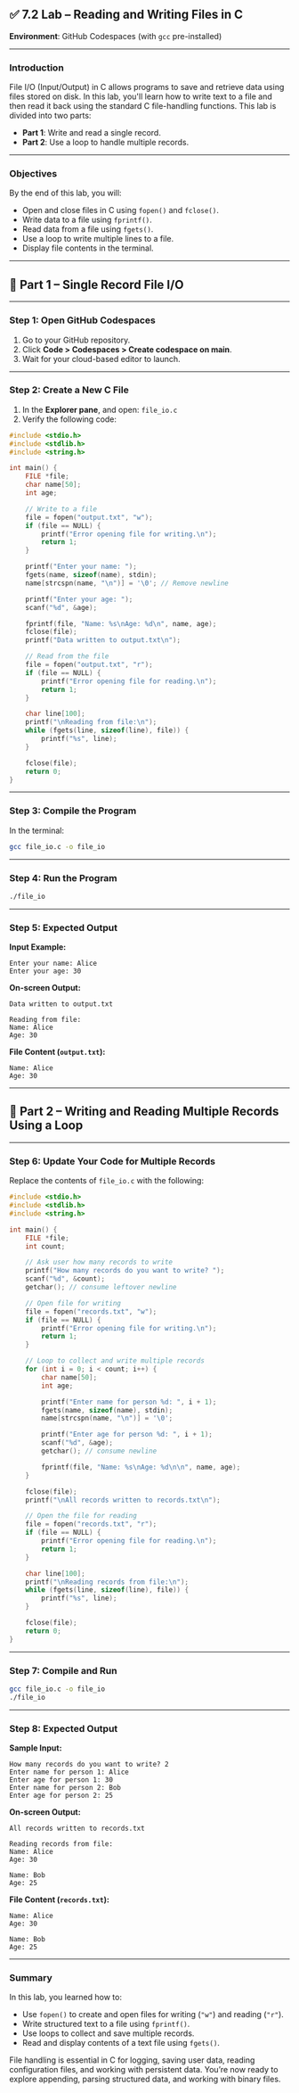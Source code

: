 ## ✅ **7.2 Lab – Reading and Writing Files in C**

**Environment**: GitHub Codespaces (with `gcc` pre-installed)

---

### **Introduction**

File I/O (Input/Output) in C allows programs to save and retrieve data using files stored on disk. In this lab, you'll learn how to write text to a file and then read it back using the standard C file-handling functions. This lab is divided into two parts:

* **Part 1**: Write and read a single record.
* **Part 2**: Use a loop to handle multiple records.

---

### **Objectives**

By the end of this lab, you will:

* Open and close files in C using `fopen()` and `fclose()`.
* Write data to a file using `fprintf()`.
* Read data from a file using `fgets()`.
* Use a loop to write multiple lines to a file.
* Display file contents in the terminal.

---

## 🧪 Part 1 – Single Record File I/O

---

### **Step 1: Open GitHub Codespaces**

1. Go to your GitHub repository.
2. Click **Code > Codespaces > Create codespace on main**.
3. Wait for your cloud-based editor to launch.

---

### **Step 2: Create a New C File**

1. In the **Explorer pane**, and open: `file_io.c`
2. Verify the following code:

```c
#include <stdio.h>
#include <stdlib.h>
#include <string.h>

int main() {
    FILE *file;
    char name[50];
    int age;

    // Write to a file
    file = fopen("output.txt", "w");
    if (file == NULL) {
        printf("Error opening file for writing.\n");
        return 1;
    }

    printf("Enter your name: ");
    fgets(name, sizeof(name), stdin);
    name[strcspn(name, "\n")] = '\0'; // Remove newline

    printf("Enter your age: ");
    scanf("%d", &age);

    fprintf(file, "Name: %s\nAge: %d\n", name, age);
    fclose(file);
    printf("Data written to output.txt\n");

    // Read from the file
    file = fopen("output.txt", "r");
    if (file == NULL) {
        printf("Error opening file for reading.\n");
        return 1;
    }

    char line[100];
    printf("\nReading from file:\n");
    while (fgets(line, sizeof(line), file)) {
        printf("%s", line);
    }

    fclose(file);
    return 0;
}
```

---

### **Step 3: Compile the Program**

In the terminal:

```bash
gcc file_io.c -o file_io
```

---

### **Step 4: Run the Program**

```bash
./file_io
```

---

### **Step 5: Expected Output**

**Input Example:**

```
Enter your name: Alice
Enter your age: 30
```

**On-screen Output:**

```
Data written to output.txt

Reading from file:
Name: Alice
Age: 30
```

**File Content (`output.txt`):**

```
Name: Alice
Age: 30
```

---

## 🧪 Part 2 – Writing and Reading Multiple Records Using a Loop

---

### **Step 6: Update Your Code for Multiple Records**

Replace the contents of `file_io.c` with the following:

```c
#include <stdio.h>
#include <stdlib.h>
#include <string.h>

int main() {
    FILE *file;
    int count;

    // Ask user how many records to write
    printf("How many records do you want to write? ");
    scanf("%d", &count);
    getchar(); // consume leftover newline

    // Open file for writing
    file = fopen("records.txt", "w");
    if (file == NULL) {
        printf("Error opening file for writing.\n");
        return 1;
    }

    // Loop to collect and write multiple records
    for (int i = 0; i < count; i++) {
        char name[50];
        int age;

        printf("Enter name for person %d: ", i + 1);
        fgets(name, sizeof(name), stdin);
        name[strcspn(name, "\n")] = '\0';

        printf("Enter age for person %d: ", i + 1);
        scanf("%d", &age);
        getchar(); // consume newline

        fprintf(file, "Name: %s\nAge: %d\n\n", name, age);
    }

    fclose(file);
    printf("\nAll records written to records.txt\n");

    // Open the file for reading
    file = fopen("records.txt", "r");
    if (file == NULL) {
        printf("Error opening file for reading.\n");
        return 1;
    }

    char line[100];
    printf("\nReading records from file:\n");
    while (fgets(line, sizeof(line), file)) {
        printf("%s", line);
    }

    fclose(file);
    return 0;
}
```

---

### **Step 7: Compile and Run**

```bash
gcc file_io.c -o file_io
./file_io
```

---

### **Step 8: Expected Output**

**Sample Input:**

```
How many records do you want to write? 2
Enter name for person 1: Alice
Enter age for person 1: 30
Enter name for person 2: Bob
Enter age for person 2: 25
```

**On-screen Output:**

```
All records written to records.txt

Reading records from file:
Name: Alice
Age: 30

Name: Bob
Age: 25
```

**File Content (`records.txt`):**

```
Name: Alice
Age: 30

Name: Bob
Age: 25
```

---

### **Summary**

In this lab, you learned how to:

* Use `fopen()` to create and open files for writing (`"w"`) and reading (`"r"`).
* Write structured text to a file using `fprintf()`.
* Use loops to collect and save multiple records.
* Read and display contents of a text file using `fgets()`.

File handling is essential in C for logging, saving user data, reading configuration files, and working with persistent data. You’re now ready to explore appending, parsing structured data, and working with binary files.
